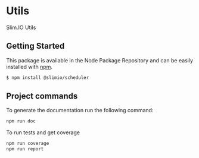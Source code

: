 # Utils
Slim.IO Utils

## Getting Started

This package is available in the Node Package Repository and can be easily installed with [npm](https://docs.npmjs.com/getting-started/what-is-npm).

```bash
$ npm install @slimio/scheduler
``` 

## Project commands

To generate the documentation run the following command:

```bash
npm run doc
```

To run tests and get coverage

```bash
npm run coverage
npm run report
```